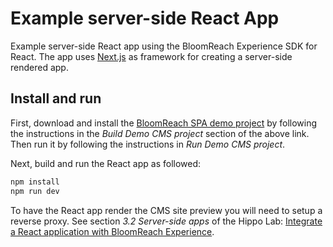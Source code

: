 # Example server-side React App

Example server-side React app using the BloomReach Experience SDK for React. The app uses [Next.js](https://github.com/zeit/next.js)
as framework for creating a server-side rendered app.

## Install and run

First, download and install the [BloomReach SPA demo project](https://github.com/onehippo/hippo-demo-spa-integration)
by following the instructions in the *Build Demo CMS project* section of the above link. Then run it by following the 
instructions in *Run Demo CMS project*.

Next, build and run the React app as followed:

```bash
npm install
npm run dev
```

To have the React app render the CMS site preview you will need to setup a reverse proxy. See section *3.2 Server-side 
apps* of the Hippo Lab: [Integrate a React application with BloomReach Experience](https://www.onehippo.org/labs/integrate-a-react-application-with-bloomreach-experience.html).
  